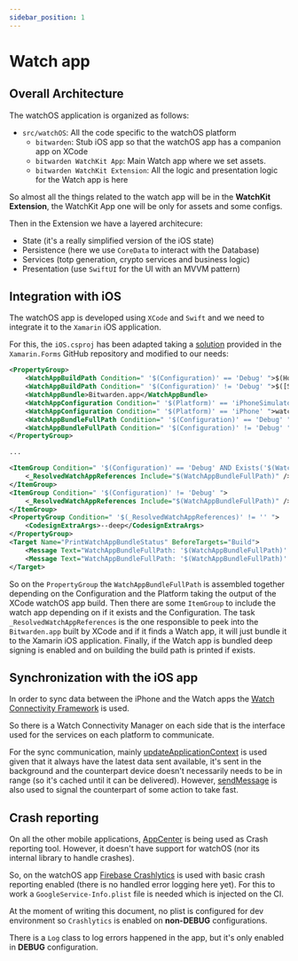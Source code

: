 ```yaml
---
sidebar_position: 1
---
```


# Watch app

## Overall Architecture

The watchOS application is organized as follows:

- `src/watchOS`: All the code specific to the watchOS platform
  - `bitwarden`: Stub iOS app so that the watchOS app has a companion app on XCode
  - `bitwarden WatchKit App`: Main Watch app where we set assets.
  - `bitwarden WatchKit Extension`: All the logic and presentation logic for the Watch app is here

So almost all the things related to the watch app will be in the **WatchKit Extension**, the
WatchKit App one will be only for assets and some configs.

Then in the Extension we have a layered architecure:

- State (it's a really simplified version of the iOS state)
- Persistence (here we use `CoreData` to interact with the Database)
- Services (totp generation, crypto services and business logic)
- Presentation (use `SwiftUI` for the UI with an MVVM pattern)

## Integration with iOS

The watchOS app is developed using `XCode` and `Swift` and we need to integrate it to the `Xamarin`
iOS application.

For this, the `iOS.csproj` has been adapted taking a
[solution](https://github.com/xamarin/xamarin-macios/issues/10070#issuecomment-1033428823) provided
in the `Xamarin.Forms` GitHub repository and modified to our needs:

```xml
<PropertyGroup>
    <WatchAppBuildPath Condition=" '$(Configuration)' == 'Debug' ">$(Home)/Library/Developer/Xcode/DerivedData/bitwarden-cbtqsueryycvflfzbsoteofskiyr/Build/Products</WatchAppBuildPath>
    <WatchAppBuildPath Condition=" '$(Configuration)' != 'Debug' ">$([System.IO.Path]::GetFullPath('$(MSBuildProjectDirectory)\..'))/watchOS/bitwarden.xcarchive/Products/Applications/bitwarden.app/Watch</WatchAppBuildPath>
    <WatchAppBundle>Bitwarden.app</WatchAppBundle>
    <WatchAppConfiguration Condition=" '$(Platform)' == 'iPhoneSimulator' ">watchsimulator</WatchAppConfiguration>
    <WatchAppConfiguration Condition=" '$(Platform)' == 'iPhone' ">watchos</WatchAppConfiguration>
    <WatchAppBundleFullPath Condition=" '$(Configuration)' == 'Debug' ">$(WatchAppBuildPath)/$(Configuration)-$(WatchAppConfiguration)/$(WatchAppBundle)</WatchAppBundleFullPath>
    <WatchAppBundleFullPath Condition=" '$(Configuration)' != 'Debug' ">$(WatchAppBuildPath)/$(WatchAppBundle)</WatchAppBundleFullPath>
</PropertyGroup>

...

<ItemGroup Condition=" '$(Configuration)' == 'Debug' AND Exists('$(WatchAppBundleFullPath)') ">
    <_ResolvedWatchAppReferences Include="$(WatchAppBundleFullPath)" />
</ItemGroup>
<ItemGroup Condition=" '$(Configuration)' != 'Debug' ">
    <_ResolvedWatchAppReferences Include="$(WatchAppBundleFullPath)" />
</ItemGroup>
<PropertyGroup Condition=" '$(_ResolvedWatchAppReferences)' != '' ">
    <CodesignExtraArgs>--deep</CodesignExtraArgs>
</PropertyGroup>
<Target Name="PrintWatchAppBundleStatus" BeforeTargets="Build">
    <Message Text="WatchAppBundleFullPath: '$(WatchAppBundleFullPath)' exists" Condition=" Exists('$(WatchAppBundleFullPath)') " />
    <Message Text="WatchAppBundleFullPath: '$(WatchAppBundleFullPath)' does NOT exist" Condition=" !Exists('$(WatchAppBundleFullPath)') " />
</Target>
```

So on the `PropertyGroup` the `WatchAppBundleFullPath` is assembled together depending on the
Configuration and the Platform taking the output of the XCode watchOS app build. Then there are some
`ItemGroup` to include the watch app depending on if it exists and the Configuration. The task
`_ResolvedWatchAppReferences` is the one responsible to peek into the `Bitwarden.app` built by XCode
and if it finds a Watch app, it will just bundle it to the Xamarin iOS application. Finally, if the
Watch app is bundled deep signing is enabled and on building the build path is printed if exists.

## Synchronization with the iOS app

In order to sync data between the iPhone and the Watch apps the
[Watch Connectivity Framework](https://developer.apple.com/documentation/watchconnectivity) is used.

So there is a Watch Connectivity Manager on each side that is the interface used for the services on
each platform to communicate.

For the sync communication, mainly
[updateApplicationContext](https://developer.apple.com/documentation/watchconnectivity/wcsession/1615621-updateapplicationcontext)
is used given that it always have the latest data sent available, it's sent in the background and
the counterpart device doesn't necessarily needs to be in range (so it's cached until it can be
delivered). However,
[sendMessage](https://developer.apple.com/documentation/watchconnectivity/wcsession/1615687-sendmessage)
is also used to signal the counterpart of some action to take fast.

<!---
add diagram of services and watch connectivity interaction.
-->

## Crash reporting

On all the other mobile applications, [AppCenter](https://appcenter.ms/) is being used as Crash
reporting tool. However, it doesn't have support for watchOS (nor its internal library to handle
crashes).

So, on the watchOS app [Firebase Crashlytics](https://firebase.google.com/docs/crashlytics) is used
with basic crash reporting enabled (there is no handled error logging here yet). For this to work a
`GoogleService-Info.plist` file is needed which is injected on the CI.

At the moment of writing this document, no plist is configured for dev environment so `Crashlytics`
is enabled on **non-DEBUG** configurations.

There is a `Log` class to log errors happened in the app, but it's only enabled in **DEBUG**
configuration.
